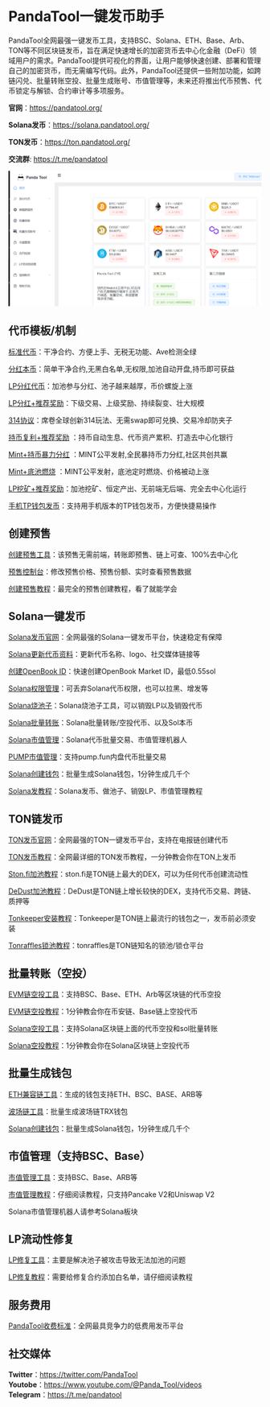 # PandaTool一键发币助手
PandaTool全网最强一键发币工具，支持BSC、Solana、ETH、Base、Arb、TON等不同区块链发币，旨在满足快速增长的加密货币去中心化金融（DeFi）领域用户的需求。PandaTool提供可视化的界面，让用户能够快速创建、部署和管理自己的加密货币，而无需编写代码。此外，PandaTool还提供一些附加功能，如跨链闪兑、批量转账空投、批量生成账号、市值管理等，未来还将推出代币预售、代币锁定与解锁、合约审计等多项服务。

**官网**：https://pandatool.org/

**Solana发币**：https://solana.pandatool.org/

**TON发币**：https://ton.pandatool.org/

**交流群**: https://t.me/pandatool

![Screenshot of a comment on a GitHub issue showing an image, added in the Markdown, of an Octocat smiling and raising a tentacle.](https://github.com/pandatoolcode/PandaTool/blob/main/Image/PandaTool%E7%86%8A%E7%8C%AB%E5%8A%A9%E6%89%8B%E9%A6%96%E9%A1%B5.png)

## 代币模板/机制
[标准代币](https://pandatool.org/#/coinrelease/stardand)：干净合约、方便上手、无税无功能、Ave检测全绿

[分红本币](https://pandatool.org/#/coinrelease/holdReflection)：简单干净合约,无黑白名单,无权限,加池自动开盘,持币即可获益

[LP分红代币](https://pandatool.org/#/coinrelease/LPReflection)：加池参与分红、池子越来越厚，币价螺旋上涨

[LP分红+推荐奖励](https://pandatool.org/#/coinrelease/LPwithInviter)：下级交易、上级奖励、持续裂变、壮大规模

[314协议](https://www.pandatool.org/#/coinrelease/314%E5%8D%8F%E8%AE%AE)：席卷全球创新314玩法、无需swap即可兑换、交易冷却防夹子

[持币复利+推荐奖励](https://pandatool.org/#/coinrelease/holdWithInviter) ：持币自动生息、代币资产累积、打造去中心化银行

[Mint+持币暴力分红](https://www.pandatool.org/#/coinrelease/HoldRefOthers) ：MINT公平发射,全民暴持币力分红,社区共创共赢

[Mint+底池燃烧](https://www.pandatool.org/#/coinrelease/LPBurn) ：MINT公平发射，底池定时燃烧、价格被动上涨

[LP挖矿+推荐奖励](https://pandatool.org/#/coinrelease/LPMine)：加池挖矿、恒定产出、无前端无后端、完全去中心化运行

[手机TP钱包发币](https://help.pandatool.org/createtoken/tp)：支持用手机版本的TP钱包发币，方便快捷易操作

## 创建预售
[创建预售工具](https://www.pandatool.org/#/presale/mintAddSale)：该预售无需前端，转账即预售、链上可查、100%去中心化

[预售控制台](https://www.pandatool.org/#/presale/console)：修改预售价格、预售份额、实时查看预售数据

[创建预售教程](https://help.pandatool.org/presale/mintaddsale)：最完全的预售创建教程，看了就能学会

## Solana一键发币
[Solana发币官网](https://solana.pandatool.org/)：全网最强的Solana一键发币平台，快速稳定有保障

[Solana更新代币资料](https://solana.pandatool.org/upload)：更新代币名称、logo、社交媒体链接等

[创建OpenBook ID](https://solana.pandatool.org/market)：快速创建OpenBook Market ID，最低0.55sol

[Solana权限管理](https://solana.pandatool.org/control)：可丢弃Solana代币权限，也可以拉黑、增发等

[Solana烧池子](https://solana.pandatool.org/burn)：Solana烧池子工具，可以销毁LP以及销毁代币

[Solana批量转账](https://solana.pandatool.org/multisend)：Solana批量转账/空投代币、以及Sol本币

[Solana市值管理](https://solana.pandatool.org/swapbot)：Solana代币批量交易、市值管理机器人

[PUMP市值管理](https://help.pandatool.org/sol/swapbotpump)：支持pump.fun内盘代币批量交易

[Solana创建钱包](https://solana.pandatool.org/createwallet)：批量生成Solana钱包，1分钟生成几千个

[Solana发教程](https://help.pandatool.org/sol/stardand)：Solana发币、做池子、销毁LP、市值管理教程

## TON链发币
[TON发币官网](https://ton.pandatool.org/)：全网最强的TON一键发币平台，支持在电报链创建代币

[TON发币教程](https://help.pandatool.org/ton/stardand)：全网最详细的TON发币教程，一分钟教会你在TON上发币

[Ston.fi加池教程](https://help.pandatool.org/ton/ston)：ston.fi是TON链上最大的DEX，可以为任何代币创建流动性

[DeDust加池教程](https://help.pandatool.org/ton/dedust)：DeDust是TON链上增长较快的DEX，支持代币交易、跨链、质押等

[Tonkeeper安装教程](https://help.pandatool.org/ton/tonkeeper)：Tonkeeper是TON链上最流行的钱包之一，发币前必须安装

[Tonraffles锁池教程](https://help.pandatool.org/ton/tonraffles)：tonraffles是TON链知名的锁池/锁仓平台

## 批量转账（空投）
[EVM链空投工具](https://pandatool.org/#/multisend )：支持BSC、Base、ETH、Arb等区块链的代币空投

[EVM链空投教程](https://help.pandatool.org/tools/batch-transfer)：1分钟教会你在币安链、Base链上空投代币

[Solana空投工具](https://solana.pandatool.org/multisend)：支持Solana区块链上面的代币空投和sol批量转账

[Solana空投教程](https://help.pandatool.org/sol/batch-transfer)：1分钟教会你在Solana区块链上空投代币

## 批量生成钱包
[ETH兼容链工具](https://pandatool.org/#/accountCreate/eth)：生成的钱包支持ETH、BSC、BASE、ARB等

[波场链工具](https://pandatool.org/#/accountCreate/trx )：批量生成波场链TRX钱包

[Solana创建钱包](https://solana.pandatool.org/createwallet)：批量生成Solana钱包，1分钟生成几千个

## 市值管理（支持BSC、Base）
[市值管理工具](https://pandatool.org/#/market/management)：支持BSC、Base、ARB等

[市值管理教程](https://help.pandatool.org/tools/operate)：仔细阅读教程，只支持Pancake V2和Uniswap V2

Solana市值管理机器人请参考Solana板块

## LP流动性修复
[LP修复工具](https://pandatool.org/#/LPfixtool)：主要是解决池子被攻击导致无法加池的问题

[LP修复教程](https://help.pandatool.org/tools/lpfixtool)：需要给修复合约添加白名单，请仔细阅读教程

## 服务费用
[PandaTool收费标准](https://help.pandatool.org/price)：全网最具竞争力的低费用发币平台

## 社交媒体
**Twitter**：https://twitter.com/PandaTool  
**Youtobe**：https://www.youtube.com/@Panda_Tool/videos  
**Telegram**：https://t.me/pandatool

